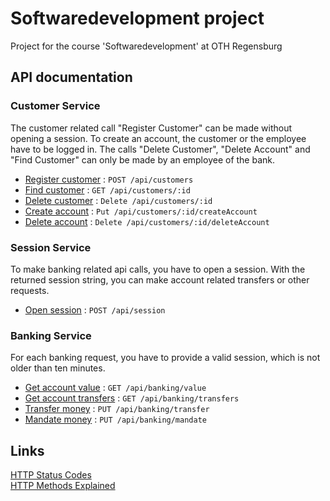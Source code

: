 # Softwaredevelopment project
Project for the course 'Softwaredevelopment' at OTH Regensburg

## API documentation

### Customer Service

The customer related call "Register Customer" can be made without opening a session.
To create an account, the customer or the employee have to be logged in.
The calls "Delete Customer", "Delete Account" and "Find Customer" can only be made by an employee of the bank.

* [Register customer](documentation/customer/registerCustomer.md) : `POST /api/customers`
* [Find customer](documentation/customer/findCustomer.md) : `GET /api/customers/:id`
* [Delete customer](documentation/customer/deleteCustomer.md) : `Delete /api/customers/:id`
* [Create account](documentation/customer/createAccount.md) : `Put /api/customers/:id/createAccount`
* [Delete account](documentation/customer/deleteAccount.md) : `Delete /api/customers/:id/deleteAccount`


### Session Service

To make banking related api calls, you have to open a session.
With the returned session string, you can make account related transfers or other requests.

* [Open session](documentation/session/openSession.md) : `POST /api/session`


### Banking Service

For each banking request, you have to provide a valid session, which is not older than ten minutes. 

* [Get account value](documentation/banking/getAccountValue.md) : `GET /api/banking/value`
* [Get account transfers](documentation/banking/getAccountTransfers.md) : `GET /api/banking/transfers`
* [Transfer money](documentation/banking/transferMoney.md) : `PUT /api/banking/transfer`
* [Mandate money](documentation/banking/mandateMoney.md) : `PUT /api/banking/mandate`


## Links
[HTTP Status Codes](https://de.wikipedia.org/wiki/HTTP-Statuscode) \
[HTTP Methods Explained](https://restfulapi.net/http-methods/#delete)
